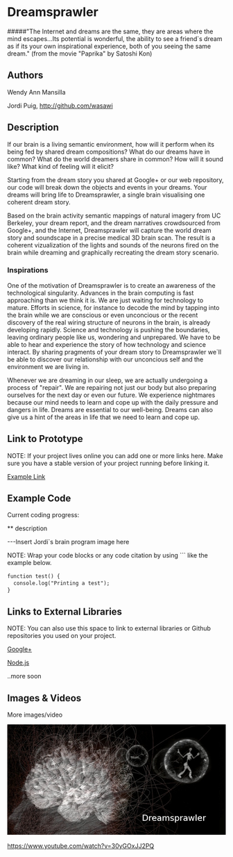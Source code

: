 # Dreamsprawler


#####"The Internet and dreams are the same, they are areas where the mind escapes...Its potential is wonderful, the ability to see a friend`s dream as if its your own inspirational experience, both of you seeing the same dream."
(from the movie "Paprika" by Satoshi Kon)


## Authors
Wendy Ann Mansilla 

Jordi Puig, http://github.com/wasawi


## Description


If our brain is a living semantic environment, how will it perform when its being fed by shared dream compositions? What do our dreams have in common? What do the world dreamers share in common? How will it sound like? What kind of feeling will it elicit?

Starting from the dream story you shared at Google+ or our web repository, our code will break down the objects and events in your dreams. Your dreams will bring life to Dreamsprawler, a single brain visualising one coherent dream story.

Based on the brain activity semantic mappings of natural imagery from UC Berkeley, your dream report, and the dream narratives crowdsourced from Google+, and the Internet, Dreamsprawler will capture the world dream story and soundscape in a precise medical 3D brain scan. The result is a coherent vizualization of the lights and sounds of the neurons fired on the brain while dreaming and graphically recreating the dream story scenario. 



### Inspirations

One of the motivation of Dreamsprawler is to create an awareness of the technological singularity. Advances in the brain computing is fast approaching than we think it is. We are just waiting for technology to mature. Efforts in science, for instance to decode the mind by tapping into the brain while we are conscious or even unconcious or the recent discovery of the real wiring structure of neurons in the brain, is already developing rapidly. Science and technology is pushing the boundaries, leaving ordinary people like us, wondering and unprepared. We have to be able to hear and experience the story of how technology and science interact. By sharing pragments of your dream story to Dreamsprawler we`ll be able to discover our relationship with our unconcious self and the environment we are living in. 

Whenever we are dreaming in our sleep, we are actually undergoing a process of "repair". We are repairing not just our body but also preparing ourselves for the next day or even our future. We experience nightmares because our mind needs to learn and cope up with the daily pressure and dangers in life. Dreams are essential to our well-being. Dreams can also give us a hint of the areas in life that we need to learn and cope up. 



## Link to Prototype
NOTE: If your project lives online you can add one or more links here. Make sure you have a stable version of your project running before linking it.

[Example Link](http://www.google.com "Example Link")

## Example Code

Current coding progress:

** description

---Insert Jordi`s brain program image here




NOTE: Wrap your code blocks or any code citation by using ``` like the example below.
```
function test() {
  console.log("Printing a test");
}
```
## Links to External Libraries
 NOTE: You can also use this space to link to external libraries or Github repositories you used on your project.

[Google+](https://plus.google.com/ "Google+")

[Node.js](http://nodejs.org/ "Node.js")

..more soon

## Images & Videos
More images/video

![Example Image](project_images/cover.jpg?raw=true "Example Image")

https://www.youtube.com/watch?v=30yGOxJJ2PQ
